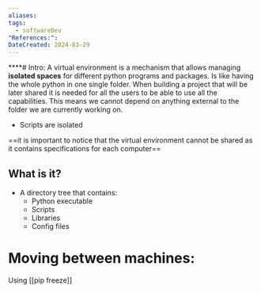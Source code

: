 ```yaml
---
aliases: 
tags:
  - softwareDev
"References:": 
DateCreated: 2024-03-29
---
```

****# Intro: 
A virtual environment is a mechanism that allows managing **isolated spaces** for different python programs and packages.
Is like having the whole python in one single folder. When building a project that will be later shared it is needed for all the users to be able to use all the capabilities. This means we cannot depend on anything external to the folder we are currently working on. 
+ Scripts are isolated

==it is important to notice that the virtual environment cannot be shared as it contains specifications for each computer== 
## What is it? 
+ A directory tree that contains: 
	+ Python executable
	+ Scripts
	+ Libraries
	+ Config files 

# Moving between machines: 
Using [[pip freeze]]